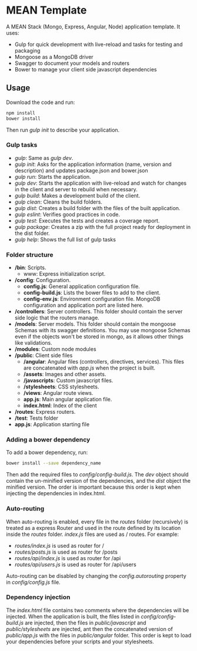 # MEAN Template

A MEAN Stack (Mongo, Express, Angular, Node) application template. It uses:

+ Gulp for quick development with live-reload and tasks for testing and packaging
+ Mongoose as a MongoDB driver
+ Swagger to document your models and routers
+ Bower to manage your client side javascript dependencies

## Usage

Download the code and run:
```bash
npm install
bower install
```

Then run _gulp init_ to describe your application.

### Gulp tasks

+ _gulp_: Same as _gulp dev_.
+ _gulp init_: Asks for the application information (name, version and description) and updates package.json and bower.json
+ _gulp run_: Starts the application.
+ _gulp dev_: Starts the application with live-reload and watch for changes in the client and server to rebuild when necessary.
+ _gulp build_: Makes a development build of the client.
+ _gulp clean_: Cleans the build folders.
+ _gulp dist_: Creates a build folder with the files of the built application.
+ _gulp eslint_: Verifies good practices in code.
+ _gulp test_: Executes the tests and creates a coverage report.
+ _gulp package_: Creates a zip with the full project ready for deployment in the dist folder.
+ _gulp help_: Shows the full list of gulp tasks

### Folder structure

+ **/bin**: Scripts.
    * www: Express initialization script.
+ **/config**: Configuration.
    * **config.js**: General application configuration file.
    * **config-build.js**: Lists the bower files to add to the client. 
    * **config-env.js**: Environment configuration file. MongoDB configuration and application port are listed here.
+ **/controllers**: Server controllers. This folder should contain the server side logic that the routers manage.
+ **/models**: Server models. This folder should contain the mongoose Schemas with its swagger definitions. You may use 
  mongoose Schemas even if the objects won't be stored in mongo, as it allows other things like validations.
+ **/modules**: Custom node modules
+ **/public**: Client side files
    * **/angular**: Angular files (controllers, directives, services). This files are concatenated with _app.js_ when
      the project is built.
    * **/assets**: Images and other assets.
    * **/javascripts**: Custom javascript files.
    * **/stylesheets**: CSS stylesheets.
    * **/views**: Angular route views.
    * **app.js**: Main angular application file.
    * **index.html**: Index of the client
+ **/routes**: Express routers.
+ **/test**: Tests folder
+ **app.js**: Application starting file


### Adding a bower dependency

To add a bower dependency, run:
```bash
bower install --save dependency_name
```

Then add the required files to _config/config-build.js_. The _dev_ object should contain the un-minified version of the
dependencies, and the _dist_ object the minified version. The order is important because this order is kept when 
injecting the dependencies in index.html.

### Auto-routing

When auto-routing is enabled, every file in the _routes_ folder (recursively) is treated as a express Router and used in
the route defined by its location inside the _routes_ folder. _index.js_ files are used as / routes. For example:

+ _routes/index.js_ is used as router for /
+ _routes/posts.js_ is used as router for /posts
+ _routes/api/index.js_ is used as router for /api
+ _routes/api/users.js_ is used as router for /api/users

Auto-routing can be disabled by changing the _config.autorouting_ property in _config/config.js_ file.

### Dependency injection

The _index.html_ file contains two comments where the dependencies will be injected. When the application is built, the
files listed in _config/config-build.js_ are injected, then the files in _public/javascript_ and _public/stylesheets_
are injected, ant then the concatenated version of _public/app.js_ with the files in _public/angular_ folder.
This order is kept to load your dependencies before your scripts and your stylesheets.

